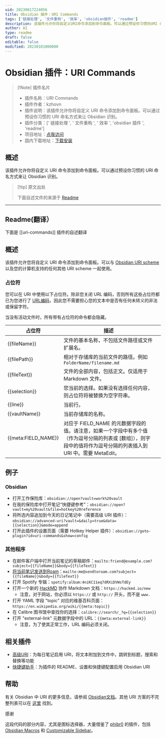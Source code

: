 ```yaml
---
uid: 20230817224056
title: Obsidian 插件：URI Commands
tags: ['链接处理', '文件重构', '效率', 'obsidian插件', 'readme']
description: 该插件允许你将自定义URI命令添加到命令面板。可以通过预设你习惯的URI 命名方式来让 Obsidian 识别。
author: AI
type: readme
draft: false
editable: false
modified: 20230101000000
---
```


# Obsidian 插件：URI Commands

> [!Note] 插件名片
> - 插件名称：URI Commands
> - 插件作者：kzhovn
> - 插件说明：该插件允许你将自定义 URI 命令添加到命令面板。可以通过预设你习惯的 URI 命名方式来让 Obsidian 识别。
> - 插件分类：[' 链接处理 ', ' 文件重构 ', ' 效率 ', 'obsidian 插件 ', 'readme']
> - 项目地址：[点我访问](https://github.com/kzhovn/uri-commands-obsidian)
> - 国内下载地址：[下载安装](https://pkmer.cn/products/plugin/pluginMarket/?uri-commands)

## 概述

该插件允许你将自定义 URI 命令添加到命令面板。可以通过预设你习惯的 URI 命名方式来让 Obsidian 识别。

> [!tip] 原文出处
>
>下面自述文件的来源于 [Readme](https://ghproxy.net/https://raw.githubusercontent.com/kzhovn/uri-commands-obsidian/master/README.md)

---

## Readme(翻译）

下面是 [[uri-commands]] 插件的自述翻译

## 概述

该插件允许您将自定义 URI 命令添加到命令面板。可以与 [Obsidian URI scheme](https://help.obsidian.md/Advanced+topics/Using+obsidian+URI) 以及您的计算机支持的任何其他 URI scheme 一起使用。

### 占位符

您可以在 URI 中使用以下占位符。除非您关闭 URL 编码，否则所有这些占位符都已为您进行了 [URL编码](https://en.wikipedia.org/wiki/Percent-encoding)，因此您不需要担心您的文本中是否有任何未转义的非法或保留字符。

当没有活动文件时，所有带有占位符的命令都会隐藏。

| 占位符              | 描述                                                                                                                                                                                                                                                                                                                                             |     |
| ------------------- | --------------------------------------------------------------------------------------------------------------------------------------------------------------------------------------------------------------------------------------------------------------------------------------------------------------------------------------------------- | --- |
| {{fileName}}        | 文件的基本名称，不包括文件路径或文件扩展名。                                                                                                                                                                                                                                                                                                      |     |
| {{filePath}}            | 相对于存储库的当前文件的路径。例如 `FolderName/filename.md`                                                                                                                                                                                                                                                                                                                             |     |
| {{fileText}}        | 文件的全部内容，包括正文。仅适用于 Markdown 文件。                                                                                                                                                                                                                                                                                                                               |     |
| {{selection}}       | 您当前的选择。如果没有选择任何内容，则占位符将被替换为空字符串。                                                                                                                                                                                                                                         |     |
| {{line}}            | 当前行。                                                                                                                                                                                                                                                                                                                                       |     |
| {{vaultName}}            | 当前存储库的名称。                                                                                                                                                                                                                                                                                                               |     |
| {{meta:FIELD_NAME}} | 对应于 FIELD_NAME 的元数据字段的值。请注意，如果一个字段中有多个值（作为逗号分隔的列表或 [数组]），则字段中的值将作为逗号分隔的列表插入到 URI 中。需要 MetaEdit。 |     |

## 例子

### Obsidian

- 打开工作保险库：`obsidian://open?vault=work%20vault`
- 在我的保险库中打开笔记“快捷键参考”：`obsidian://open?vault=my%20vault&file=hotkey%20reference`
- 将所选内容追加到今天的日记笔记中（需要高级 URI 插件）：`obsidian://advanced-uri?vault=&daily=true&data={{selection}}&mode=append`
- 打开此插件的设置页面（需要 Hotkey Helper 插件）：`obsidian://goto-plugin?id=uri-commands&show=config`

### 其他程序

- 在邮件客户端中打开当前笔记的草稿邮件：`mailto:friend@example.com?subject={{fileName}}&body={{fileText}}`
- [将当前笔记发送到Roam](http://www.sendtoroam.com/)：`mailto:me@sendtoroam.com?subject={{fileName}}&body={{fileText}}`
- 打开 Spotify 专辑：`spotify:album:4niKC11eq7dRXiDVWsTdEy`
- 打开一个新的 [HackMD](https://hackmd.io/) 协作 Markdown 文档：`https://hackmd.io/new`
    - 注意，对于网站，你必须以 `https://` 或 `http://` 开头，而不是 `www.`
- 打开 YAML 字段 "topic" 对应的维基百科页面：`https://en.wikipedia.org/wiki/{{meta:topic}}`
- 在 Calibre 图书馆中查找你的选择：`calibre://search/_?q={{selection}}`
- 打开 "external-link" 元数据字段中的 URL：`{{meta:external-link}}`
    - 注意，为了使其正常工作，URL 编码必须关闭。

## 相关插件

- [高级URI](https://github.com/Vinzent03/obsidian-advanced-uri)：为每日笔记启用 URI，将文本附加到文件中，跳转到标题，搜索和替换等功能
- [快捷键助手](https://github.com/pjeby/hotkey-helper)：为插件的 README、设置和快捷键配置启用 Obsidian URI

## 帮助

有关 Obsidian 中 URI 的更多信息，请参阅 [Obsidian文档](https://help.obsidian.md/Advanced+topics/Using+obsidian+URI)。其他 URI 方案的不完整列表可以在 [这里](https://en.wikipedia.org/wiki/List_of_URI_schemes) 找到。

感谢

这段代码的部分内容，尤其是图标选择器，大量借鉴了 [phibr0](https://github.com/phibr0) 的插件，包括 [Obsidian Macros](https://github.com/phibr0/obsidian-macros) 和 [Customizable Sidebar](https://github.com/phibr0/obsidian-customizable-sidebar)。
